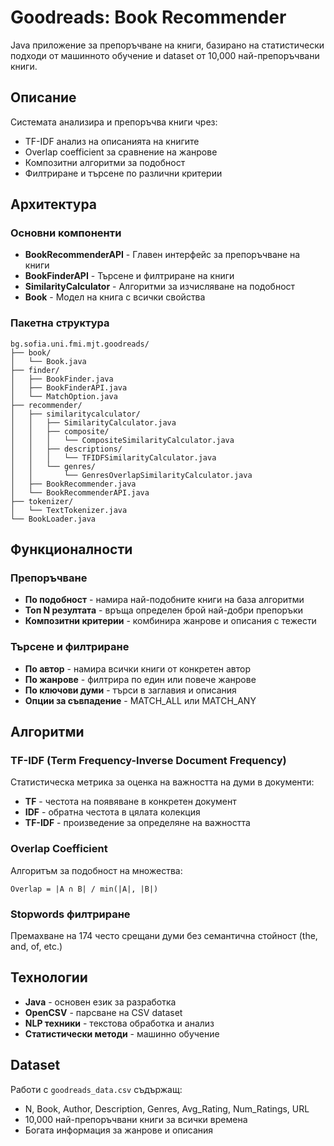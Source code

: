 # Goodreads: Book Recommender

Java приложение за препоръчване на книги, базирано на статистически подходи от машинното обучение и dataset от 10,000 най-препоръчвани книги.

## Описание

Системата анализира и препоръчва книги чрез:
- TF-IDF анализ на описанията на книгите
- Overlap coefficient за сравнение на жанрове
- Композитни алгоритми за подобност
- Филтриране и търсене по различни критерии

## Архитектура

### Основни компоненти

- **BookRecommenderAPI** - Главен интерфейс за препоръчване на книги
- **BookFinderAPI** - Търсене и филтриране на книги
- **SimilarityCalculator** - Алгоритми за изчисляване на подобност
- **Book** - Модел на книга с всички свойства

### Пакетна структура
```
bg.sofia.uni.fmi.mjt.goodreads/
├── book/
│   └── Book.java
├── finder/
│   ├── BookFinder.java
│   ├── BookFinderAPI.java
│   └── MatchOption.java
├── recommender/
│   ├── similaritycalculator/
│   │   ├── SimilarityCalculator.java
│   │   ├── composite/
│   │   │   └── CompositeSimilarityCalculator.java
│   │   ├── descriptions/
│   │   │   └── TFIDFSimilarityCalculator.java
│   │   └── genres/
│   │       └── GenresOverlapSimilarityCalculator.java
│   ├── BookRecommender.java
│   └── BookRecommenderAPI.java
├── tokenizer/
│   └── TextTokenizer.java
└── BookLoader.java
```

## Функционалности

### Препоръчване
- **По подобност** - намира най-подобните книги на база алгоритми
- **Топ N резултата** - връща определен брой най-добри препоръки
- **Композитни критерии** - комбинира жанрове и описания с тежести

### Търсене и филтриране
- **По автор** - намира всички книги от конкретен автор
- **По жанрове** - филтрира по един или повече жанрове
- **По ключови думи** - търси в заглавия и описания
- **Опции за съвпадение** - MATCH_ALL или MATCH_ANY

## Алгоритми

### TF-IDF (Term Frequency-Inverse Document Frequency)
Статистическа метрика за оценка на важността на думи в документи:
- **TF** - честота на появяване в конкретен документ
- **IDF** - обратна честота в цялата колекция
- **TF-IDF** - произведение за определяне на важността

### Overlap Coefficient
Алгоритъм за подобност на множества:
```
Overlap = |A ∩ B| / min(|A|, |B|)
```

### Stopwords филтриране
Премахване на 174 често срещани думи без семантична стойност (the, and, of, etc.)

## Технологии

- **Java** - основен език за разработка
- **OpenCSV** - парсване на CSV dataset
- **NLP техники** - текстова обработка и анализ
- **Статистически методи** - машинно обучение

## Dataset

Работи с `goodreads_data.csv` съдържащ:
- N, Book, Author, Description, Genres, Avg_Rating, Num_Ratings, URL
- 10,000 най-препоръчвани книги за всички времена
- Богата информация за жанрове и описания
